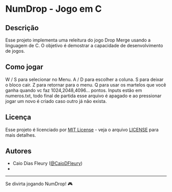# NumDrop - Jogo em C

## Descrição

Esse projeto implementa uma releitura do jogo Drop Merge usando a linguagem de C.
O objetivo é demostrar a capacidade de desenvolvimento de jogos.

## Como jogar

W / S para selecionar no Menu.
A / D para escolher a coluna.
S para deixar o bloco cair.
Z para retornar para o menu.
Q para usar os martelos que você ganha quando vc faz 1024,2048,4096... pontos.
Inputs estão em numeros.txt, todo final de partida esse arquivo é apagado e ao pressionar jogar um novo é criado caso outro já não exista.

## Licença

Esse projeto é licenciado por [MIT License](https://opensource.org/licenses/MIT) - veja o arquivo [LICENSE](LICENSE) para mais detalhes.

## Autores

- Caio Dias Fleury ([@CaioDFleury](https://github.com/CaioDFleury))
- 
---

Se divirta jogando NumDrop! 🎮

